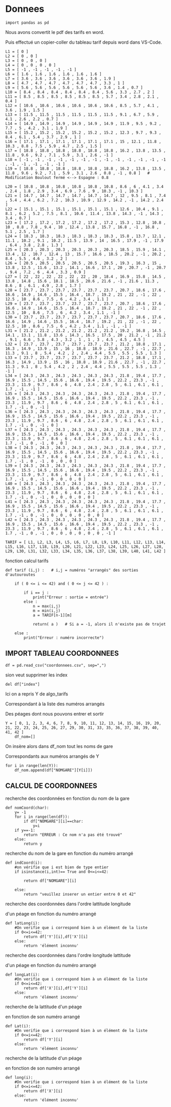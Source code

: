 
# Donnees


    import pandas as pd

Nous avons convertit le pdf des tarifs en word.

Puis effectué un copier-coller du tableau tarif depuis word dans VS-Code.

    L1 = [ 0 ]
    L2 = [ 0 , 0 ]
    L3 = [ 0 , 0 , 0 ]
    L4 = [ 0 , 0 , 0 , 0 ]
    L5 = [ -1 , -1 , -1 , -1 , -1 ]
    L6 = [ 1.6 , 1.6 , 1.6 , 1.6 , 1.6 , 1.6 ]
    L7 = [ 3.6 , 3.6 , 3.6 , 3.6 , 3.6 , 3.6 , 1.9 ]
    L8 = [ 4.7 , 4.7 , 4.7 , 4.7 , 4.7 , 4.7 , 3.3 , 1 ]
    L9 = [ 5.6 , 5.6 , 5.6 , 5.6 , 5.6 , 5.6 , 3.6 , 1.4 , 0.7 ]
    L10 = [ 8.4 , 8.4 , 8.4 , 8.4 , 8.4 , 8.4 , 5.6 , 3.3 , 2.7 , 2 ]
    L11 = [ 8.5 , 8.5 , 8.5 , 8.5 , 8.5 , 8.5 , 5.7 , 3.4 , 2.8 , 2.1 , 0.4 ]
    L12 = [ 10.6 , 10.6 , 10.6 , 10.6 , 10.6 , 10.6 , 8.5 , 5.7 , 4.1 , 3.6 , 1.9 , 1.5 ]
    L13 = [ 11.5 , 11.5 , 11.5 , 11.5 , 11.5 , 11.5 , 9.1 , 6.7 , 5.9 , 4.1 , 2.6 , 2.2 , 0.7 ]
    L14 = [ 14.9 , 14.9 , 14.9 , 14.9 , 14.9 , 14.9 , 11.9 , 9.5 , 9.2 , 7.7 , 5 , 4.2 , 3.1 , 1.9 ]
    L15 = [ 15.2 , 15.2 , 15.2 , 15.2 , 15.2 , 15.2 , 12.3 , 9.7 , 9.3 , 8.4 , 6.1 , 5.4 , 3.7 , 2.9 , 1 ]
    L16 = [ 17.1 , 17.1 , 17.1 , 17.1 , 17.1 , 17.1 , 15 , 12.1 , 11.8 , 10.3 , 8.8 , 7.5 , 5.9 , 4.7 , 2.5 , 1.5 ]
    L17 = [ 18.8 , 18.8 , 18.8 , 18.8 , 18.8 , 18.8 , 16.2 , 13.8 , 13.5 , 11.8 , 9.6 , 9.2 , 7.1 , 5.9 , 3.1 , 2.6 , -1 ]
    L18 = [ -1 , -1 , -1 , -1 , -1 , -1 , -1 , -1 , -1 , -1 , -1 , -1 , -1 , -1 , -1 , -1 , -1 , -1 ]
    L19 = [ 18.8 , 18.8 , 18.8 , 18.8 , 18.8 , 18.8 , 16.2 , 13.8 , 13.5 , 11.8 , 9.6 , 9.2 , 7.1 , 5.9 , 3.1 , 2.6 , 0.8 , -1 , 0.8 ]   # Modification Boulout fermé <--> Espagne : 0.8

    L20 = [ 10.8 , 10.8 , 10.8 , 10.8 , 10.8 , 10.8 , 8.6 , 6 , 4.1 , 3.4 , 2.4 , 1.8 , 2.9 , 3.4 , 6.9 , 7.6 , 9 , 10.3 , -1 , 10.3 ]
    L21 = [ 14.7 , 14.7 , 14.7 , 14.7 , 14.7 , 14.7 , 12 , 9.5 , 8.1 , 7.4 , 5.4 , 4.4 , 6.2 , 7.2 , 10.3 , 10.9 , 12.9 , 14.2 , -1 , 14.2 , 2.4 ]
    L22 = [ 15.1 , 15.1 , 15.1 , 15.1 , 15.1 , 15.1 , 12.6 , 10.4 , 9.1 , 8.1 , 6.2 , 5.2 , 7.5 , 8.1 , 10.6 , 11.4 , 13.8 , 14.3 , -1 , 14.3 , 3.4 , 0.7 ]
    L23 = [ 17.2 , 17.2 , 17.2 , 17.2 , 17.2 , 17.2 , 15.3 , 12.8 , 10.8 , 10 , 8.8 , 7.8 , 9.4 , 10 , 12.4 , 13.8 , 15.7 , 16.8 , -1 , 16.8 , 5.1 , 2.5 , 1.7 ]
    L24 = [ 18.3 , 18.3 , 18.3 , 18.3 , 18.3 , 18.3 , 15.8 , 13.7 , 12.1 , 11.1 , 10.2 , 9.1 , 10.2 , 11.5 , 13.9 , 14 , 16.5 , 17.9 , -1 , 17.9 , 6.4 , 3.8 , 2.8 , 1.3 ]
    L25 = [ 20.3 , 20.3 , 20.3 , 20.3 , 20.3 , 20.3 , 18.5 , 15.9 , 14.1 , 13.4 , 12 , 10.7 , 12.4 , 13 , 15.7 , 16.6 , 18.5 , 20.2 , -1 , 20.2 , 8.4 , 5.5 , 4.6 , 3.2 , 2 ]
    L26 = [ 20.5 , 20.5 , 20.5 , 20.5 , 20.5 , 20.5 , 19.3 , 16.3 , 15 , 13.8 , 12.5 , 11.6 , 13.2 , 14.1 , 16.6 , 17.1 , 20 , 20.7 , -1 , 20.7 , 9.4 , 7.2 , 6 , 4.4 , 3.3 , 0.9 ]
    L27 = [ 22 , 22 , 22 , 22 , 22 , 22 , 20 , 18.4 , 16.9 , 15.8 , 14.5 , 13.8 , 14.8 , 15.6 , 18.1 , 18.5 , 20.6 , 21.6 , -1 , 21.6 , 11.3 , 8.6 , 8 , 6.1 , 4.9 , 2.8 , 1.7 ]
    L28 = [ 23.7 , 23.7 , 23.7 , 23.7 , 23.7 , 23.7 , 20.7 , 18.6 , 17.6 , 16.6 , 14.9 , 14.6 , 15.5 , 16.4 , 18.7 , 19.2 , 21 , 22 , -1 , 22 , 12.5 , 10 , 8.6 , 7.5 , 6 , 4.2 , 3.4 , 1.1 ]
    L29 = [ 23.7 , 23.7 , 23.7 , 23.7 , 23.7 , 23.7 , 20.7 , 18.6 , 17.6 , 16.6 , 14.9 , 14.6 , 15.5 , 16.4 , 18.7 , 19.2 , 21 , 22 , -1 , 22 , 12.5 , 10 , 8.6 , 7.5 , 6 , 4.2 , 3.4 , 1.1 , -1 ]
    L30 = [ 23.7 , 23.7 , 23.7 , 23.7 , 23.7 , 23.7 , 20.7 , 18.6 , 17.6 , 16.6 , 14.9 , 14.6 , 15.5 , 16.4 , 18.7 , 19.2 , 21 , 22 , -1 , 22 , 12.5 , 10 , 8.6 , 7.5 , 6 , 4.2 , 3.4 , 1.1 , -1 , -1 ]
    L31 = [ 21.2 , 21.2 , 21.2 , 21.2 , 21.2 , 21.2 , 19.2 , 16.8 , 14.5 , 14.1 , 13.1 , 11.8 , 13.6 , 14.3 , 16.5 , 17.5 , 20 , 21.2 , -1 , 21.2 , 9.1 , 6.6 , 5.8 , 4.3 , 3.2 , 1 , 1 , 3 , 4.5 , 4.5 , 4.5 ]
    L32 = [ 23.7 , 23.7 , 23.7 , 23.7 , 23.7 , 23.7 , 21.2 , 18.8 , 17.1 , 16.3 , 14.9 , 13.9 , 15 , 16 , 18.8 , 18.9 , 21.6 , 22.7 , -1 , 22.7 , 11.3 , 9.1 , 8 , 5.4 , 4.2 , 2 , 2.4 , 4.4 , 5.5 , 5.5 , 5.5 , 1.3 ]
    L33 = [ 23.7 , 23.7 , 23.7 , 23.7 , 23.7 , 23.7 , 21.2 , 18.8 , 17.1 , 16.3 , 14.9 , 13.9 , 15 , 16 , 18.8 , 18.9 , 21.6 , 22.7 , -1 , 22.7 , 11.3 , 9.1 , 8 , 5.4 , 4.2 , 2 , 2.4 , 4.4 , 5.5 , 5.5 , 5.5 , 1.3 , -1 ]
    L34 = [ 24.3 , 24.3 , 24.3 , 24.3 , 24.3 , 24.3 , 21.8 , 19.4 , 17.7 , 16.9 , 15.5 , 14.5 , 15.6 , 16.6 , 19.4 , 19.5 , 22.2 , 23.3 , -1 , 23.3 , 11.9 , 9.7 , 8.6 , 6 , 4.8 , 2.4 , 2.8 , 5 , 6.1 , 6.1 , 6.1 , 1.7 , -1 , -1 ]
    L35 = [ 24.3 , 24.3 , 24.3 , 24.3 , 24.3 , 24.3 , 21.8 , 19.4 , 17.7 , 16.9 , 15.5 , 14.5 , 15.6 , 16.6 , 19.4 , 19.5 , 22.2 , 23.3 , -1 , 23.3 , 11.9 , 9.7 , 8.6 , 6 , 4.8 , 2.4 , 2.8 , 5 , 6.1 , 6.1 , 6.1 , 1.7 , -1 , 0 , -1 ]
    L36 = [ 24.3 , 24.3 , 24.3 , 24.3 , 24.3 , 24.3 , 21.8 , 19.4 , 17.7 , 16.9 , 15.5 , 14.5 , 15.6 , 16.6 , 19.4 , 19.5 , 22.2 , 23.3 , -1 , 23.3 , 11.9 , 9.7 , 8.6 , 6 , 4.8 , 2.4 , 2.8 , 5 , 6.1 , 6.1 , 6.1 , 1.7 , -1 , 0 , -1 , 0 ]
    L37 = [ 24.3 , 24.3 , 24.3 , 24.3 , 24.3 , 24.3 , 21.8 , 19.4 , 17.7 , 16.9 , 15.5 , 14.5 , 15.6 , 16.6 , 19.4 , 19.5 , 22.2 , 23.3 , -1 , 23.3 , 11.9 , 9.7 , 8.6 , 6 , 4.8 , 2.4 , 2.8 , 5 , 6.1 , 6.1 , 6.1 , 1.7 , -1 , 0 , -1 , 0 , 0 ]
    L38 = [ 24.3 , 24.3 , 24.3 , 24.3 , 24.3 , 24.3 , 21.8 , 19.4 , 17.7 , 16.9 , 15.5 , 14.5 , 15.6 , 16.6 , 19.4 , 19.5 , 22.2 , 23.3 , -1 , 23.3 , 11.9 , 9.7 , 8.6 , 6 , 4.8 , 2.4 , 2.8 , 5 , 6.1 , 6.1 , 6.1 , 1.7 , -1 , 0 , -1 , 0 , 0 , 0 ]
    L39 = [ 24.3 , 24.3 , 24.3 , 24.3 , 24.3 , 24.3 , 21.8 , 19.4 , 17.7 , 16.9 , 15.5 , 14.5 , 15.6 , 16.6 , 19.4 , 19.5 , 22.2 , 23.3 , -1 , 23.3 , 11.9 , 9.7 , 8.6 , 6 , 4.8 , 2.4 , 2.8 , 5 , 6.1 , 6.1 , 6.1 , 1.7 , -1 , 0 , -1 , 0 , 0 , 0 , 0 ]
    L40 = [ 24.3 , 24.3 , 24.3 , 24.3 , 24.3 , 24.3 , 21.8 , 19.4 , 17.7 , 16.9 , 15.5 , 14.5 , 15.6 , 16.6 , 19.4 , 19.5 , 22.2 , 23.3 , -1 , 23.3 , 11.9 , 9.7 , 8.6 , 6 , 4.8 , 2.4 , 2.8 , 5 , 6.1 , 6.1 , 6.1 , 1.7 , -1 , 0 , -1 , 0 , 0 , 0 , 0 , 0 ]
    L41 = [ 24.3 , 24.3 , 24.3 , 24.3 , 24.3 , 24.3 , 21.8 , 19.4 , 17.7 , 16.9 , 15.5 , 14.5 , 15.6 , 16.6 , 19.4 , 19.5 , 22.2 , 23.3 , -1 , 23.3 , 11.9 , 9.7 , 8.6 , 6 , 4.8 , 2.4 , 2.8 , 5 , 6.1 , 6.1 , 6.1 , 1.7 , -1 , 0 , -1 , 0 , 0 , 0 , 0 , 0 , 0 ]
    L42 = [ 24.3 , 24.3 , 24.3 , 24.3 , 24.3 , 24.3 , 21.8 , 19.4 , 17.7 , 16.9 , 15.5 , 14.5 , 15.6 , 16.6 , 19.4 , 19.5 , 22.2 , 23.3 , -1 , 23.3 , 11.9 , 9.7 , 8.6 , 6 , 4.8 , 2.4 , 2.8 , 5 , 6.1 , 6.1 , 6.1 , 1.7 , -1 , 0 , -1 , 0 , 0 , 0 , 0 , 0 , 0 , -1 ]

    TARIF = [ L1, L2, L3, L4, L5, L6, L7, L8, L9, L10, L11, L12, L13, L14, L15, L16, L17, L18, L19, L20, L21, L22, L23, L24, L25, L26, L27, L28, L29, L30, L31, L32, L33, L34, L35, L36, L37, L38, L39, L40, L41, L42 ]


fonction calcul tarifs

    def tarif (i,j) :   # i,j = numéros "arrangés" des sorties d'autouroutes

        if ( 0 <= i <= 42) and ( 0 <= j <= 42 ) :

            if i == j :
                print("Erreur : sortie = entrée")
            else :
                n = max(i,j)
                m = min(i,j)
                a = TARIF[n-1][m]
                
                return( a )   # Si a = -1, alors il n'existe pas de trajet

        else :
            print("Erreur : numéro incorrecte")

    

## IMPORT TABLEAU COORDONNEES
    df = pd.read_csv("coordonnees.csv", sep=",")


sion veut supprimer les index

    del df["index"]

Ici on a repris Y de algo_tarifs

Correspondant à la liste des numéros arrangés

Des péages dont nous pouvons entrer et sortir

    Y = [ 0, 1, 2, 3, 4, 6, 7, 8, 9, 10, 11, 12, 13, 14, 15, 16, 19, 20, 21, 22, 23, 24, 25, 26, 27, 29, 30, 31, 33, 35, 36, 37, 38, 39, 40, 41, 42 ]
        df_nom=[]

On insère alors dans df_nom tout les noms de gare

Correspondants aux numéros arrangés de Y
 
    for i in range(len(Y)):
        df_nom.append(df["NOMGARE"][Y[i]])

## CALCUL DE COORDONNEES 

recherche des coordonnées en fonction du nom de la gare

    def nomCoord(char):
        y= -1
        for i in range(len(df)):
            if df["NOMGARE"][i]==char:
                y=i
        if y==-1:
            return "ERREUR : Ce nom n'a pas été trouvé"
        else:
            return y

recherche du nom de la gare en fonction du numéro arrangé

    def indCoord(i):
        #on vérifie que i est bien de type entier
        if isinstance(i,int)== True and 0<=i<=42:

            return df["NOMGARE"][i]
        
        else: 
            return "veuillez inserer un entier entre 0 et 42"


recherche des coordonnées dans l'ordre lattitude longitude

d'un péage en fonction du numéro arrangé

    def latLong(i):
        #On verifie que i correspond bien à un élément de la liste
        if 0<=i<=42:
            return df['Y'][i],df['X'][i]
        else:
            return 'élément inconnu'

recherche des coordonnées dans l'ordre longitude lattitude

d'un péage en fonction du numéro arrangé

    def longLat(i):
        #On verifie que i correspond bien à un élément de la liste
        if 0<=i<=42:
            return df['X'][i],df['Y'][i]
        else:
            return 'élément inconnu'

recherche de la lattitude d'un péage

en fonction de son numéro arrangé

    def Lat(i):
        #On verifie que i correspond bien à un élément de la liste
        if 0<=i<=42:
            return df['Y'][i]
        else:
            return 'élément inconnu'

recherche de la lattitude d'un péage

en fonction de son numéro arrangé

    def long(i):
        #On verifie que i correspond bien à un élément de la liste
        if 0<=i<=42:
            return df['X'][i]
        else:
            return 'élément inconnu'

